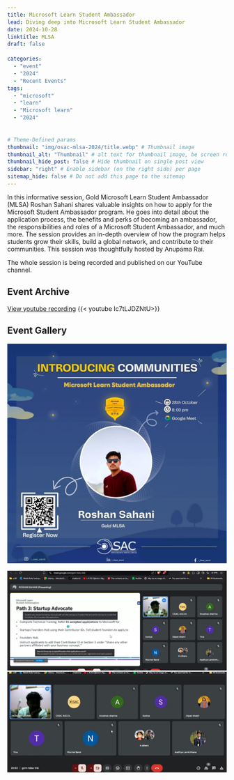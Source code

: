 ```yaml
---
title: Microsoft Learn Student Ambassador
lead: Diving deep into Microsoft Learn Student Ambassador
date: 2024-10-28
linktitle: MLSA
draft: false

categories:
  - "event"
  - "2024"
  - "Recent Events"
tags:
  - "microsoft"
  - "learn"
  - "Microsoft learn"
  - "2024"


# Theme-Defined params
thumbnail: "img/osac-mlsa-2024/title.webp" # Thumbnail image
thumbnail_alt: "Thumbnail" # alt text for thumbnail image, be screen reader friendly!
thumbnail_hide_post: false # Hide thumbnail on single post view
sidebar: "right" # Enable sidebar (on the right side) per page
sitemap_hide: false # Do not add this page to the sitemap
--- 
```

In this informative session, Gold Microsoft Learn Student Ambassador (MLSA) Roshan Sahani shares valuable insights on how to apply for the Microsoft Student Ambassador program. He goes into detail about the application process, the benefits and perks of becoming an ambassador, the responsibilities and roles of a Microsoft Student Ambassador, and much more. The session provides an in-depth overview of how the program helps students grow their skills, build a global network, and contribute to their communities. This session was thoughtfully hosted by Anupama Rai.

The whole session is being recorded and published on our YouTube channel.
## Event Archive

[View youtube recording](https://www.youtube.com/watch?v=Ic7tLJDZNtU)
{{< youtube Ic7tLJDZNtU>}}

## Event Gallery

![Poster pic 1](/img/osac-mlsa-2024/title.webp "Poster Picture")

![Video Screenshot 1](/img/osac-mlsa-2024/one.png "Video Screenshot 1")
![Video Screenshot 2](/img/osac-mlsa-2024/two.png "Video Screenshot 2")

